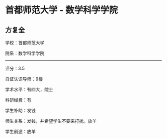 # 首都师范大学 - 数学科学学院

## 方复全

学校：首都师范大学

院系：数学科学学院

* * *

评分：3.5

自证认识导师：9楼

学术水平：有四大，院士

科研经费：有

学生补助：发钱

师生关系：发钱，并希望学生不要来打扰。放羊

学生前途：放羊